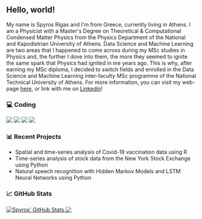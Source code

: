## Hello, world!

My name is Spyros Rigas and I'm from Greece, currently living in Athens. I am a Physicist with a Master's Degree on Theoretical & Computational Condensed Matter Physics from the Physics Department of the National and Kapodistrian University of Athens. Data Science and Machine Learning are two areas that I happened to come across during my MSc studies in Physics and, the further I dove into them, the more they seemed to ignite the same spark that Physics had ignited in me years ago. This is why, after earning my MSc diploma, I decided to switch fields and enrolled in the Data Science and Machine Learning inter-faculty MSc programme of the National Technical University of Athens. For more information, you can visit my web-page [here](https://srigas.me "Personal web-page"), or link with me on [Linkedin](https://www.linkedin.com/in/spyros-rigas-6524821bb/ "Linkedin Profile")!

<!--### 🔬 Research Interests

* Electronic Structure
* Correlated Systems
* Topological Quantum Matter
* Superconductivity-->

### 💻 Coding <!--\& Tools-->

![](https://img.shields.io/badge/Code-Python-informational?logo=python&logoColor=white&style=flat&color=486393)
![](https://img.shields.io/badge/Code-R-informational?logo=r&logoColor=white&style=flat&color=486393)
![](https://img.shields.io/badge/Code-Julia-informational?logo=julia&logoColor=white&style=flat&color=486393)
![](https://img.shields.io/badge/Code-Fortran-informational?logo=fortran&logoColor=white&style=flat&color=486393)

<!--![](https://img.shields.io/badge/IDE-Visual_Studio-informational?logo=visualstudio&logoColor=white&style=flat&color=5d9ca6)
![](https://img.shields.io/badge/Editor-VS_Code-informational?logo=visualstudiocode&logoColor=white&style=flat&color=5d9ca6)
![](https://img.shields.io/badge/Notebook-Jupyter-informational?logo=jupyter&logoColor=white&style=flat&color=5d9ca6)
![](https://img.shields.io/badge/Type-LaTeX-informational?logo=latex&logoColor=white&style=flat&color=5d9ca6)
<!-- ![](https://img.shields.io/badge/Adobe-Photoshop-informational?logo=adobephotoshop&logoColor=white&style=flat&color=225A63)
![](https://img.shields.io/badge/Adobe-Illustrator-informational?logo=adobeillustrator&logoColor=white&style=flat&color=225A63)
Alt color = 225A63 -->

### 📊 Recent Projects

* Spatial and time-series analysis of Covid-19 vaccination data using R
* Time-series analysis of stock data from the New York Stock Exchange using Python
* Natural speech recognition with Hidden Markov Models and LSTM Neural Networks using Python

### 📈 GitHub Stats

<a href="https://github.com/srigas/srigas">
  <img align="center" src="https://github-readme-stats.vercel.app/api?username=srigas&show_icons=true&line_height=27&count_private=true&title_color=ffffff&text_color=ffffff&icon_color=818fa3&bg_color=515050" alt="Spyros' GitHub Stats" />
</a>
<a href="https://github.com/srigas/srigas">
  <img align="center" src="https://github-readme-stats.vercel.app/api/top-langs/?username=srigas&title_color=ffffff&text_color=ffffff&icon_color=5d9ca6&bg_color=515050&langs_count=4" /> <!-- &layout=compact for compact layout-->
</a>
